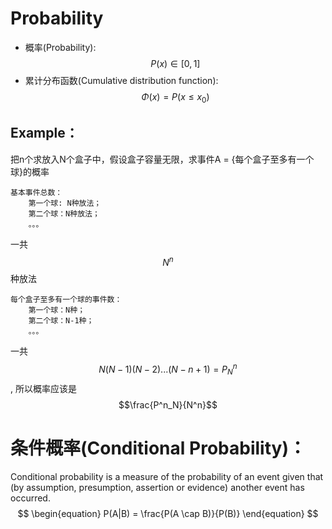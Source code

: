 # Probability

- 概率(Probability): $$P(x) \in [0,1]$$
- 累计分布函数(Cumulative distribution function): $$\Phi(x) = P(x\le x_0)$$


## Example： 

把n个求放入N个盒子中，假设盒子容量无限，求事件A = {每个盒子至多有一个球}的概率

```
基本事件总数：
    第一个球: N种放法；
    第二个球：N种放法；
    。。。
```
一共$$N^n$$种放法
```
每个盒子至多有一个球的事件数：
    第一个球：N种；
    第二个球：N-1种；
    。。。
```
一共 $$N(N-1)(N-2)...(N-n+1) = P^n_N$$, 所以概率应该是$$\frac{P^n_N}{N^n}$$



# 条件概率(Conditional Probability)：
Conditional probability is a measure of the probability of an event given that (by assumption, presumption, assertion or evidence) another event has occurred.
$$
\begin{equation}
P(A|B) = \frac{P(A \cap B)}{P(B)}
\end{equation}
$$

